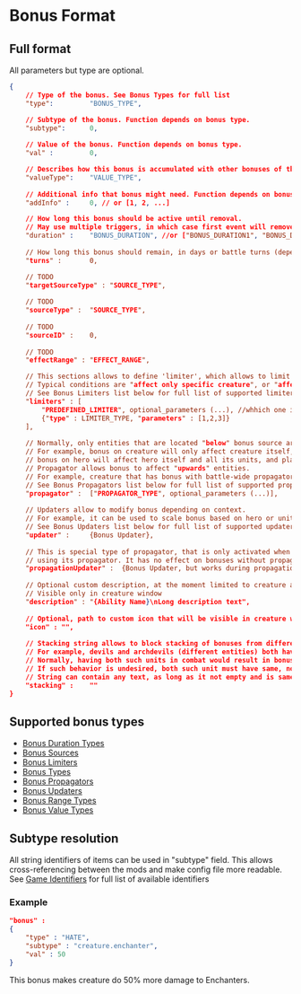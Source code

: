 # Bonus Format

## Full format

All parameters but type are optional.

```json
{
	// Type of the bonus. See Bonus Types for full list
	"type":         "BONUS_TYPE",

	// Subtype of the bonus. Function depends on bonus type.
	"subtype":      0,
	
	// Value of the bonus. Function depends on bonus type.
	"val" :         0,

	// Describes how this bonus is accumulated with other bonuses of the same type
	"valueType":    "VALUE_TYPE",
	
	// Additional info that bonus might need. Function depends on bonus type.
	"addInfo" :     0, // or [1, 2, ...]

	// How long this bonus should be active until removal.
	// May use multiple triggers, in which case first event will remove this bonus
	"duration" :    "BONUS_DURATION", //or ["BONUS_DURATION1", "BONUS_DURATION2", ...]"
	
	// How long this bonus should remain, in days or battle turns (depending on bonus duration)
	"turns" :       0,

	// TODO
	"targetSourceType" : "SOURCE_TYPE",
	
	// TODO
	"sourceType" :  "SOURCE_TYPE",
	
	// TODO
	"sourceID" :    0,
	
	// TODO
	"effectRange" : "EFFECT_RANGE",

	// This sections allows to define 'limiter', which allows to limit bonus and only apply it under specific conditions
	// Typical conditions are "affect only specific creature", or "affect only if target has another, specific bonus"
	// See Bonus Limiters list below for full list of supported limiters 
	"limiters" : [
		"PREDEFINED_LIMITER", optional_parameters (...), //whhich one is preferred?
		{"type" : LIMITER_TYPE, "parameters" : [1,2,3]}
	],
	
	// Normally, only entities that are located "below" bonus source are affected by the bonus
	// For example, bonus on creature will only affect creature itself,
	// bonus on hero will affect hero itself and all its units, and player bonus will affect all objects owned by player
	// Propagator allows bonus to affect "upwards" entities. 
	// For example, creature that has bonus with battle-wide propagator will affect all units in combat, and not just unit itself
	// See Bonus Propagators list below for full list of supported propagators
	"propagator" : 	["PROPAGATOR_TYPE", optional_parameters (...)],
	
	// Updaters allow to modify bonus depending on context. 
	// For example, it can be used to scale bonus based on hero or unit level
	// See Bonus Updaters list below for full list of supported updaters
	"updater" :	    {Bonus Updater},
	
	// This is special type of propagator, that is only activated when bonus is being propagated upwards,
	// using its propagator. It has no effect on bonuses without propagator
	"propagationUpdater" :	{Bonus Updater, but works during propagation},
	
	// Optional custom description, at the moment limited to creature abilities
	// Visible only in creature window
	"description" : "{Ability Name}\nLong description text",
	
	// Optional, path to custom icon that will be visible in creature window
	"icon" : "",
	
	// Stacking string allows to block stacking of bonuses from different entities
	// For example, devils and archdevils (different entities) both have battle-wide debuff to luck
	// Normally, having both such units in combat would result in bonus stacking, providing -2 debuff to luck in total
	// If such behavior is undesired, both such unit must have same, non-empty stacking string
	// String can contain any text, as long as it not empty and is same for both of such creatures
	"stacking" :    ""
}
```

## Supported bonus types

- [Bonus Duration Types](Bonus/Bonus_Duration_Types.md)
- [Bonus Sources](Bonus/Bonus_Sources.md)
- [Bonus Limiters](Bonus/Bonus_Limiters.md)
- [Bonus Types](Bonus/Bonus_Types.md)
- [Bonus Propagators](Bonus/Bonus_Propagators.md)
- [Bonus Updaters](Bonus/Bonus_Updaters.md)
- [Bonus Range Types](Bonus/Bonus_Range_Types.md)
- [Bonus Value Types](Bonus/Bonus_Value_Types.md)

## Subtype resolution

All string identifiers of items can be used in "subtype" field. This allows cross-referencing between the mods and make config file more readable.
See [Game Identifiers](Game_Identifiers.md) for full list of available identifiers

### Example

```json
"bonus" :
{
	"type" : "HATE",
	"subtype" : "creature.enchanter",
	"val" : 50
}
```

This bonus makes creature do 50% more damage to Enchanters.
